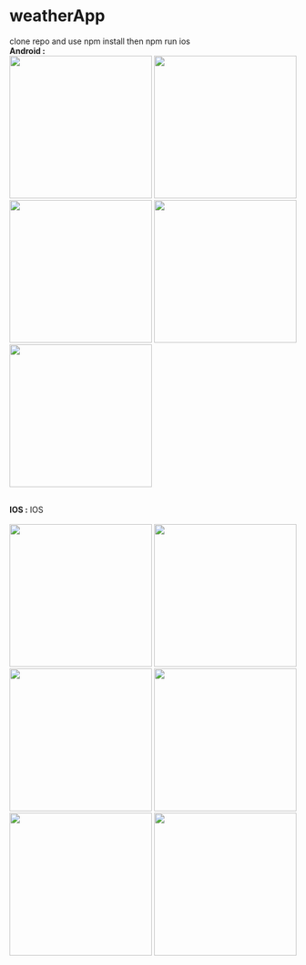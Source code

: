 # weatherApp
clone repo and
use npm install
then npm run ios 
<br/>
<b>Android  :</b> 
<br/>
<img src="https://user-images.githubusercontent.com/36260086/146884897-1c2f628c-a4b8-473c-966c-33c97296d080.jpg" width="250">
<img src="https://user-images.githubusercontent.com/36260086/146884926-a9ecdc8c-ccca-4948-8fb2-2a4be35fbae3.jpg" width="250">
<img src="https://user-images.githubusercontent.com/36260086/146884943-b96e5dc4-38f4-423b-aa62-a0e36b425a76.jpg" width="250">
<img src="https://user-images.githubusercontent.com/36260086/146884952-c3c4b821-13b0-4e33-9728-5c02be8aeb2c.jpg" width="250">
<img src="https://user-images.githubusercontent.com/36260086/146884971-3eeabdcb-cf36-467a-9bc7-3e7d8f6472ca.jpg" width="250">

<br/>
<b>IOS :</b> 
IOS
<br/>
<br/>
<img src="https://user-images.githubusercontent.com/36260086/146885099-6ebc5940-adab-4979-a295-d9dff7d8219a.png" width="250">
<img src="https://user-images.githubusercontent.com/36260086/146885129-1945c8e7-8616-4794-83fd-043df4fd4373.png" width="250">
<img src="https://user-images.githubusercontent.com/36260086/146885163-744e1d70-5b2c-49bc-b004-85c8490d20d8.png" width="250">
<img src="https://user-images.githubusercontent.com/36260086/146885181-2b6e5f8f-ab6d-4acc-8257-babe9f60681e.png" width="250">
<img src="https://user-images.githubusercontent.com/36260086/146885219-1e47077b-12d4-4185-a279-c55cefbacd40.png" width="250">
<img src="https://user-images.githubusercontent.com/36260086/146885231-fbc63708-1f88-4985-bf53-e93a2449ccf5.png" width="250">

